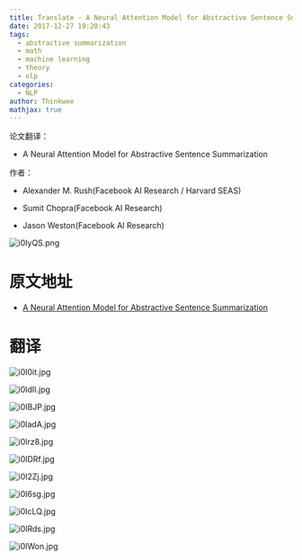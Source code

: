 ```yaml
---
title: Translate - A Neural Attention Model for Abstractive Sentence Summarization
date: 2017-12-27 19:20:43
tags:
  - abstractive summarization
  - math
  - machine learning
  - theory
  - nlp
categories:
  - NLP
author: Thinkwee
mathjax: true 
---
```


论文翻译：

- A Neural Attention Model for Abstractive Sentence Summarization

作者：

- Alexander M. Rush(Facebook AI Research / Harvard SEAS)
- Sumit Chopra(Facebook AI Research)
- Jason Weston(Facebook AI Research)
  
  <!--more-->

![i0IyQS.png](https://s1.ax1x.com/2018/10/20/i0IyQS.png)

# 原文地址

- [A Neural Attention Model for Abstractive Sentence Summarization](https://arxiv.org/pdf/1509.00685.pdf)

# 翻译

![i0I0it.jpg](https://s1.ax1x.com/2018/10/20/i0I0it.jpg)

![i0IdII.jpg](https://s1.ax1x.com/2018/10/20/i0IdII.jpg)

![i0IBJP.jpg](https://s1.ax1x.com/2018/10/20/i0IBJP.jpg)

![i0IadA.jpg](https://s1.ax1x.com/2018/10/20/i0IadA.jpg)

![i0Irz8.jpg](https://s1.ax1x.com/2018/10/20/i0Irz8.jpg)

![i0IDRf.jpg](https://s1.ax1x.com/2018/10/20/i0IDRf.jpg)

![i0I2Zj.jpg](https://s1.ax1x.com/2018/10/20/i0I2Zj.jpg)

![i0I6sg.jpg](https://s1.ax1x.com/2018/10/20/i0I6sg.jpg)

![i0IcLQ.jpg](https://s1.ax1x.com/2018/10/20/i0IcLQ.jpg)

![i0IRds.jpg](https://s1.ax1x.com/2018/10/20/i0IRds.jpg)

![i0IWon.jpg](https://s1.ax1x.com/2018/10/20/i0IWon.jpg)
